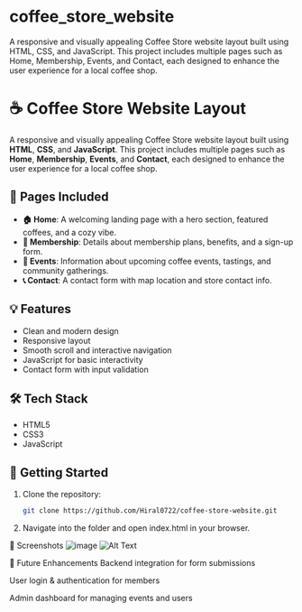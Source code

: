 # coffee_store_website
A responsive and visually appealing Coffee Store website layout built using HTML, CSS, and JavaScript. This project includes multiple pages such as Home, Membership, Events, and Contact, each designed to enhance the user experience for a local coffee shop.

# ☕ Coffee Store Website Layout

A responsive and visually appealing Coffee Store website layout built using **HTML**, **CSS**, and **JavaScript**. This project includes multiple pages such as **Home**, **Membership**, **Events**, and **Contact**, each designed to enhance the user experience for a local coffee shop.

## 🧩 Pages Included

- **🏠 Home**: A welcoming landing page with a hero section, featured coffees, and a cozy vibe.
- **🎫 Membership**: Details about membership plans, benefits, and a sign-up form.
- **📅 Events**: Information about upcoming coffee events, tastings, and community gatherings.
- **📞 Contact**: A contact form with map location and store contact info.

## 💡 Features

- Clean and modern design
- Responsive layout
- Smooth scroll and interactive navigation
- JavaScript for basic interactivity
- Contact form with input validation

## 🛠️ Tech Stack

- HTML5
- CSS3 
- JavaScript

  
## 🚀 Getting Started

1. Clone the repository:
   ```bash
   git clone https://github.com/Hiral0722/coffee-store-website.git
   
2. Navigate into the folder and open index.html in your browser.

📸 Screenshots
![image](https://github.com/user-attachments/assets/38c01b2d-b7a2-41fb-a38e-8eaade797fc6)
![Alt Text](relative/path/to/image.png)

📌 Future Enhancements
Backend integration for form submissions

User login & authentication for members

Admin dashboard for managing events and users



